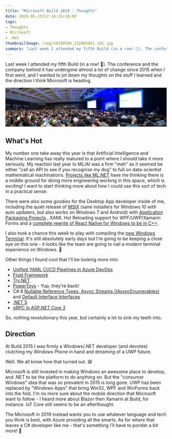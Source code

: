 ```yaml
---
title: "Microsoft Build 2019 - Thoughts"
date: 2019-05-15T17:16:31+10:00
tags:
- Thoughts
- Microsoft
- .Net
thumbnailImage: /img/20190506_222905861_iOS.jpg
summary: "Last week I attended my fifth Build (in a row! 🤯). The conference and the company behind it has undergone almost a lot of change since 2015 when I first went, and I wanted to jot down my thoughts on the stuff I learned and the direction I think Microsoft is heading."
---
```

Last week I attended my fifth Build (in a row! 🤯). The conference and the company behind it has undergone almost a lot of change since 2015 when I first went, and I wanted to jot down my thoughts on the stuff I learned and the direction I think Microsoft is heading.

![Build 2019 Session](/img/20190506_222905861_iOS.jpg)

## What's Hot

My number one take away this year is that Artificial Intelligence and Machine Learning has really matured to a point where I should take it more seriously. My reaction last year to ML/AI was a firm "meh" as it seemed be either "call an API to see if you recognise my dog" to full on data-scientist mathematical machinations. [Projects like ML.NET](https://github.com/dotnet/machinelearning) have me thinking there is a middle ground for doing more engineering working in this space, which is exciting! I want to start thinking more about how I could use this sort of tech in a practical sense.

There were also some goodies for the Desktop App developer inside of me, including the quiet release of [MSIX](https://github.com/Microsoft/msix-packaging#msix-sdk) (sane installers for Windows 10 with auto updaters, but also works on Windows 7 and Android) with [Application Packaging Projects](https://blogs.windows.com/buildingapps/2017/12/04/extend-desktop-application-windows-10-features-using-new-visual-studio-application-packaging-project/#lq9eAJjU12J6eOgR.97) , XAML Hot Reloading support for WPF/UWP/Xamarin Forms and a [complete rewrite of React Native for Windows to be in C++](https://github.com/microsoft/react-native-windows/tree/master/vnext#reactnative-for-windows-vnext).

I also took a chance this week to play with compiling the [new Windows Terminal](https://github.com/Microsoft/Terminal). It's still absolutely early days but I'm going to be keeping a close eye on this one - it looks like the team are going to nail a modern terminal experience on Windows. 🤞

Other things I found cool that I'll be looking more into:

* [Unified YAML CI/CD Pipelines in Azure DevOps](https://devblogs.microsoft.com/devops/whats-new-with-azure-pipelines/)
* [Fluid Framework](https://www.microsoft.com/en-us/microsoft-365/blog/2019/05/06/build-2019-people-centered-experiences-microsoft-365-productivity-cloud/)
* [Try.NET](https://dotnet.microsoft.com/platform/try-dotnet)
* [PowerToys](https://github.com/microsoft/PowerToys) - Yup, they're back!
* C# 8 [Nullable Reference Types, Async Streams (IAsyncEnumerables)](https://devblogs.microsoft.com/dotnet/take-c-8-0-for-a-spin/) and [Default Interface Interfaces](https://devblogs.microsoft.com/dotnet/default-implementations-in-interfaces/)
* [.NET 5](https://devblogs.microsoft.com/dotnet/introducing-net-5/)
* [gRPC in ASP.NET Core 3](https://docs.microsoft.com/en-us/aspnet/core/grpc/?view=aspnetcore-3.0)

So, nothing revolutionary this year, but certainly a lot to sink my teeth into.

## Direction

At Build 2015 I was firmly a Windows/.NET developer (and devotee) clutching my Windows Phone in hand and dreaming of a UWP future.

Well. We all know how that turned out. 😅

Microsoft is still invested in making Windows an awesome place to develop, and .NET to be the platform to do anything on. But the "consumer Windows" idea that was so prevalent in 2015 is long gone. UWP has been replaced by "Windows Apps" that bring Win32, WPF and WinForms back into the fold. I'm no more sure about the mobile direction that Microsoft want to follow - I heard more about Blazor then Xamarin at Build, for instance. IoT Core still seems to be an afterthought.

The Microsoft in 2019 instead wants you to use whatever language and tech you think is best, with Azure providing all the smarts. As for where that leaves a C# developer like me - that's something I'll have to ponder a bit more! 🤔
